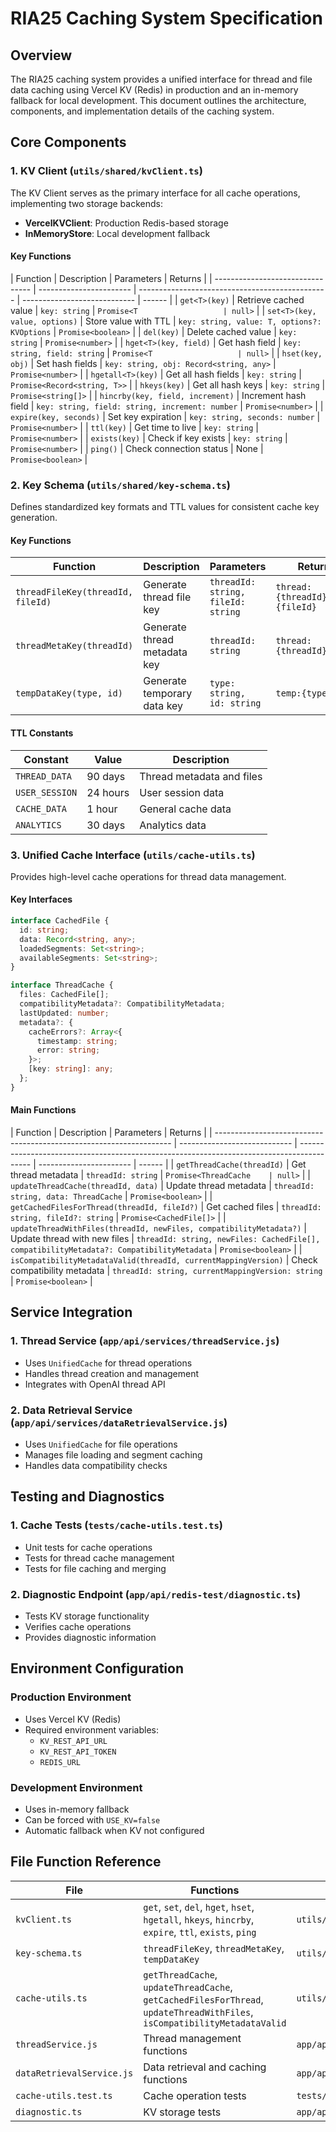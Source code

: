 # RIA25 Caching System Specification

## Overview

The RIA25 caching system provides a unified interface for thread and file data caching using Vercel KV (Redis) in production and an in-memory fallback for local development. This document outlines the architecture, components, and implementation details of the caching system.

## Core Components

### 1. KV Client (`utils/shared/kvClient.ts`)

The KV Client serves as the primary interface for all cache operations, implementing two storage backends:

- **VercelKVClient**: Production Redis-based storage
- **InMemoryStore**: Local development fallback

#### Key Functions

| Function                         | Description             | Parameters                                      | Returns                      |
| -------------------------------- | ----------------------- | ----------------------------------------------- | ---------------------------- | ------ |
| `get<T>(key)`                    | Retrieve cached value   | `key: string`                                   | `Promise<T                   | null>` |
| `set<T>(key, value, options)`    | Store value with TTL    | `key: string, value: T, options?: KVOptions`    | `Promise<boolean>`           |
| `del(key)`                       | Delete cached value     | `key: string`                                   | `Promise<number>`            |
| `hget<T>(key, field)`            | Get hash field          | `key: string, field: string`                    | `Promise<T                   | null>` |
| `hset(key, obj)`                 | Set hash fields         | `key: string, obj: Record<string, any>`         | `Promise<number>`            |
| `hgetall<T>(key)`                | Get all hash fields     | `key: string`                                   | `Promise<Record<string, T>>` |
| `hkeys(key)`                     | Get all hash keys       | `key: string`                                   | `Promise<string[]>`          |
| `hincrby(key, field, increment)` | Increment hash field    | `key: string, field: string, increment: number` | `Promise<number>`            |
| `expire(key, seconds)`           | Set key expiration      | `key: string, seconds: number`                  | `Promise<number>`            |
| `ttl(key)`                       | Get time to live        | `key: string`                                   | `Promise<number>`            |
| `exists(key)`                    | Check if key exists     | `key: string`                                   | `Promise<number>`            |
| `ping()`                         | Check connection status | None                                            | `Promise<boolean>`           |

### 2. Key Schema (`utils/shared/key-schema.ts`)

Defines standardized key formats and TTL values for consistent cache key generation.

#### Key Functions

| Function                          | Description                  | Parameters                         | Returns                           |
| --------------------------------- | ---------------------------- | ---------------------------------- | --------------------------------- |
| `threadFileKey(threadId, fileId)` | Generate thread file key     | `threadId: string, fileId: string` | `thread:{threadId}:file:{fileId}` |
| `threadMetaKey(threadId)`         | Generate thread metadata key | `threadId: string`                 | `thread:{threadId}:meta`          |
| `tempDataKey(type, id)`           | Generate temporary data key  | `type: string, id: string`         | `temp:{type}:{id}`                |

#### TTL Constants

| Constant       | Value    | Description               |
| -------------- | -------- | ------------------------- |
| `THREAD_DATA`  | 90 days  | Thread metadata and files |
| `USER_SESSION` | 24 hours | User session data         |
| `CACHE_DATA`   | 1 hour   | General cache data        |
| `ANALYTICS`    | 30 days  | Analytics data            |

### 3. Unified Cache Interface (`utils/cache-utils.ts`)

Provides high-level cache operations for thread data management.

#### Key Interfaces

```typescript
interface CachedFile {
  id: string;
  data: Record<string, any>;
  loadedSegments: Set<string>;
  availableSegments: Set<string>;
}

interface ThreadCache {
  files: CachedFile[];
  compatibilityMetadata?: CompatibilityMetadata;
  lastUpdated: number;
  metadata?: {
    cacheErrors?: Array<{
      timestamp: string;
      error: string;
    }>;
    [key: string]: any;
  };
}
```

#### Main Functions

| Function                                                            | Description                  | Parameters                                                                                | Returns                 |
| ------------------------------------------------------------------- | ---------------------------- | ----------------------------------------------------------------------------------------- | ----------------------- | ------ |
| `getThreadCache(threadId)`                                          | Get thread metadata          | `threadId: string`                                                                        | `Promise<ThreadCache    | null>` |
| `updateThreadCache(threadId, data)`                                 | Update thread metadata       | `threadId: string, data: ThreadCache`                                                     | `Promise<boolean>`      |
| `getCachedFilesForThread(threadId, fileId?)`                        | Get cached files             | `threadId: string, fileId?: string`                                                       | `Promise<CachedFile[]>` |
| `updateThreadWithFiles(threadId, newFiles, compatibilityMetadata?)` | Update thread with new files | `threadId: string, newFiles: CachedFile[], compatibilityMetadata?: CompatibilityMetadata` | `Promise<boolean>`      |
| `isCompatibilityMetadataValid(threadId, currentMappingVersion)`     | Check compatibility metadata | `threadId: string, currentMappingVersion: string`                                         | `Promise<boolean>`      |

## Service Integration

### 1. Thread Service (`app/api/services/threadService.js`)

- Uses `UnifiedCache` for thread operations
- Handles thread creation and management
- Integrates with OpenAI thread API

### 2. Data Retrieval Service (`app/api/services/dataRetrievalService.js`)

- Uses `UnifiedCache` for file operations
- Manages file loading and segment caching
- Handles data compatibility checks

## Testing and Diagnostics

### 1. Cache Tests (`tests/cache-utils.test.ts`)

- Unit tests for cache operations
- Tests for thread cache management
- Tests for file caching and merging

### 2. Diagnostic Endpoint (`app/api/redis-test/diagnostic.ts`)

- Tests KV storage functionality
- Verifies cache operations
- Provides diagnostic information

## Environment Configuration

### Production Environment

- Uses Vercel KV (Redis)
- Required environment variables:
  - `KV_REST_API_URL`
  - `KV_REST_API_TOKEN`
  - `REDIS_URL`

### Development Environment

- Uses in-memory fallback
- Can be forced with `USE_KV=false`
- Automatic fallback when KV not configured

## File Function Reference

| File                      | Functions                                                                                                                 | Location                                   |
| ------------------------- | ------------------------------------------------------------------------------------------------------------------------- | ------------------------------------------ |
| `kvClient.ts`             | `get`, `set`, `del`, `hget`, `hset`, `hgetall`, `hkeys`, `hincrby`, `expire`, `ttl`, `exists`, `ping`                     | `utils/shared/kvClient.ts`                 |
| `key-schema.ts`           | `threadFileKey`, `threadMetaKey`, `tempDataKey`                                                                           | `utils/shared/key-schema.ts`               |
| `cache-utils.ts`          | `getThreadCache`, `updateThreadCache`, `getCachedFilesForThread`, `updateThreadWithFiles`, `isCompatibilityMetadataValid` | `utils/cache-utils.ts`                     |
| `threadService.js`        | Thread management functions                                                                                               | `app/api/services/threadService.js`        |
| `dataRetrievalService.js` | Data retrieval and caching functions                                                                                      | `app/api/services/dataRetrievalService.js` |
| `cache-utils.test.ts`     | Cache operation tests                                                                                                     | `tests/cache-utils.test.ts`                |
| `diagnostic.ts`           | KV storage tests                                                                                                          | `app/api/redis-test/diagnostic.ts`         |
